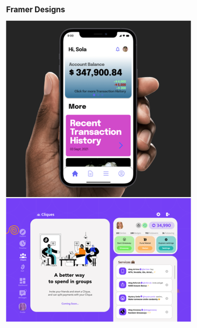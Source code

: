 ## Framer Designs

[![Brass Mobile App Design Prototype](./assets/Brass.png)](https://bit.ly/3h4lzO6)
[![Figma community profile](./assets/AbegWebApp.png)](https://www.figma.com/@viknedus)

